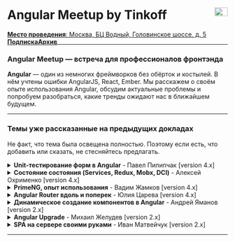 <h1>
  Angular Meetup by Tinkoff
  <img src="https://meetup.tinkoff.ru/assets/images/event/logo_angular.svg" width="30" height="20" style="float: right" />
</h1>

<a href="https://yandex.ru/maps/213/moscow/?um=constructor%3AYCv8GuMaLknNWuSsMnpGdwYvhFpdU4ed&amp%3Bsource=constructorLink&mode=usermaps&ll=37.494152%2C55.839493&z=16" 
style="float: left">
  <b>Место проведения</b>: Москва, БЦ Водный, Головинское шоссе, д. 5
</a>&emsp;
<a href="https://meetup.tinkoff.ru/#subscription" target="_blank" style="float: left">
  <b>Подписка</b>
</a>&emsp;
<a href="https://meetup.tinkoff.ru/#archive" target="_blank" style="float: left">
  <b>Архив</b>
</a>

___

### Angular Meetup — встреча для профессионалов фронтэнда

**Angular** — один из немногих фреймворков без обёрток и костылей. В нём учтены ошибки AngularJS, React, Ember. Мы расскажем о своём опыте использования Angular, обсудим актуальные проблемы и попробуем разобраться, какие тренды ожидают нас в ближайшем будущем.

___

### Темы уже рассказанные на предыдущих докладах

Не факт, что тема была освещена полностью. Поэтому если есть, что добавить или сказать, не стесняйтесь предлагать.

<details>
  <summary><b>Unit-тестирование форм в Angular</b> - Павел Пилипчак [version 4.x]</summary>
  [![Angular](https://img.youtube.com/vi/Tpb3DRsjQFI/0.jpg)](https://www.youtube.com/watch?v=Tpb3DRsjQFI)
</details>

<details>
  <summary><b>Cостояние состояния (Services, Redux, Mobx, DCI)</b> - Алексей Охрименко [version 4.x]</summary>
  [![Angular](https://img.youtube.com/vi/8VesYob7OJg/0.jpg)](https://www.youtube.com/watch?v=8VesYob7OJg)
</details>
  
<details>
  <summary><b>PrimeNG, опыт использования</b> - Вадим Жамков [version 4.x]</summary>
  [![Angular](https://img.youtube.com/vi/jNsr_CaTavY/0.jpg)](https://www.youtube.com/watch?v=jNsr_CaTavY)
</details>

<details>
  <summary><b>Angular Router вдоль и поперек</b> - Юлия Царева [version 4.x]</summary>
  [![Angular Router](https://img.youtube.com/vi/ovsBd6Y5DN0/0.jpg)](https://www.youtube.com/watch?v=ovsBd6Y5DN0)
</details>
  
<details>
  <summary><b>Динамическое создание компонентов в Angular</b> - Андрей Яманов [version 2.x]</summary>
  [![Angular](https://img.youtube.com/vi/blSENg8Gssw/0.jpg)](https://www.youtube.com/watch?v=blSENg8Gssw)
</details>
  
<details>
  <summary><b>Angular Upgrade</b> - Михаил Желудев [version 2.x]</summary>
  [![Angular](https://img.youtube.com/vi/fUxAR2LNo-w/0.jpg)](https://www.youtube.com/watch?v=fUxAR2LNo-w)
</details>
  
<details>
  <summary><b>SPA на сервере своими руками</b> - Иван Матвейчук [version 2.x]</summary>
  [![Angular](https://img.youtube.com/vi/YGDJOfwgu-A/0.jpg)](https://www.youtube.com/watch?v=YGDJOfwgu-A)
</details>
  
___
